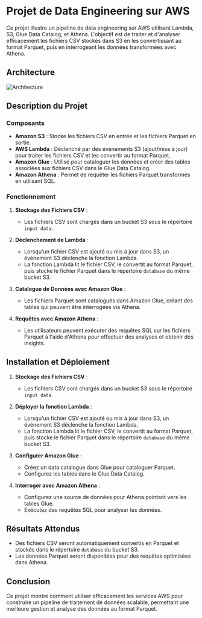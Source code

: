 # Projet de Data Engineering sur AWS

Ce projet illustre un pipeline de data engineering sur AWS utilisant Lambda, S3, Glue Data Catalog, et Athena. L'objectif est de traiter et d'analyser efficacement les fichiers CSV stockés dans S3 en les convertissant au format Parquet, puis en interrogeant les données transformées avec Athena.

## Architecture

![Architecture](https://github.com/momodou44/aws-data-mini-project/blob/main/architecture.jpg)

## Description du Projet

### Composants

- **Amazon S3** : Stocke les fichiers CSV en entrée et les fichiers Parquet en sortie.
- **AWS Lambda** : Déclenché par des événements S3 (ajout/mise à jour) pour traiter les fichiers CSV et les convertir au format Parquet.
- **Amazon Glue** : Utilisé pour cataloguer les données et créer des tables associées aux fichiers CSV dans le Glue Data Catalog.
- **Amazon Athena** : Permet de requêter les fichiers Parquet transformés en utilisant SQL.

### Fonctionnement

1. **Stockage des Fichiers CSV** :
   - Les fichiers CSV sont chargés dans un bucket S3 sous le répertoire `input data`.

2. **Déclenchement de Lambda** :
   - Lorsqu'un fichier CSV est ajouté ou mis à jour dans S3, un événement S3 déclenche la fonction Lambda.
   - La fonction Lambda lit le fichier CSV, le convertit au format Parquet, puis stocke le fichier Parquet dans le répertoire `database` du même bucket S3.

3. **Catalogue de Données avec Amazon Glue** :
   - Les fichiers Parquet sont catalogués dans Amazon Glue, créant des tables qui peuvent être interrogées via Athena.

4. **Requêtes avec Amazon Athena** :
   - Les utilisateurs peuvent exécuter des requêtes SQL sur les fichiers Parquet à l'aide d'Athena pour effectuer des analyses et obtenir des insights.



## Installation et Déploiement

1. **Stockage des Fichiers CSV** :
   - Les fichiers CSV sont chargés dans un bucket S3 sous le répertoire `input data`.

2. **Déployer la fonction Lambda** :
   - Lorsqu'un fichier CSV est ajouté ou mis à jour dans S3, un événement S3 déclenche la fonction Lambda.
   - La fonction Lambda lit le fichier CSV, le convertit au format Parquet, puis stocke le fichier Parquet dans le répertoire `database` du même bucket S3.

3. **Configurer Amazon Glue** :
   - Créez un data catalogue dans Glue pour cataloguer Parquet.
   - Configurez les tables dans le Glue Data Catalog.

4. **Interroger avec Amazon Athena** :
   - Configurez une source de données pour Athena pointant vers les tables Glue.
   - Exécutez des requêtes SQL pour analyser les données.


## Résultats Attendus

- Des fichiers CSV seront automatiquement convertis en Parquet et stockés dans le répertoire `database` du bucket S3.
- Les données Parquet seront disponibles pour des requêtes optimisées dans Athena.

## Conclusion

Ce projet montre comment utiliser efficacement les services AWS pour construire un pipeline de traitement de données scalable, permettant une meilleure gestion et analyse des données au format Parquet.
